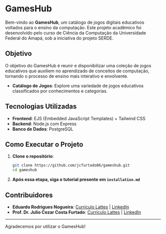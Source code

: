 # GamesHub

Bem-vindo ao **GamesHub**, um catálogo de jogos digitais educativos voltados para o ensino da computação. Este projeto acadêmico foi desenvolvido pelo curso de Ciência da Computação da Universidade Federal do Amapá, sob a iniciativa do projeto SERDE.

## Objetivo

O objetivo do GamesHub é reunir e disponibilizar uma coleção de jogos educativos que auxiliem no aprendizado de conceitos de computação, tornando o processo de ensino mais interativo e envolvente.

- **Catálogo de Jogos**: Explore uma variedade de jogos educativos classificados por conhecimentos e categorias.


## Tecnologias Utilizadas

- **Frontend**: EJS (Embedded JavaScript Templates) + Tailwind CSS
- **Backend**: Node.js com Express
- **Banco de Dados**: PostgreSQL

## Como Executar o Projeto

1. **Clone o repositório**:
    ```bash
    git clone https://github.com/jcfurtado86/gameshub.git
    cd gameshub
2. **Após essa etapa, siga o tutorial presente em `installation.md`**

## Contribuidores

- **Eduardo Rodrigues Nogueira**: [Currículo Lattes](http://lattes.cnpq.br/3772381642880757) | [LinkedIn](https://www.linkedin.com/in/eduardo-rodrigues-55b236160/)
- **Prof. Dr. Julio Cezar Costa Furtado**: [Currículo Lattes]( http://lattes.cnpq.br/9175382702970383) | [LinkedIn](https://www.linkedin.com/in/jcfurtado/)

---

Agradecemos por utilizar o GamesHub!

